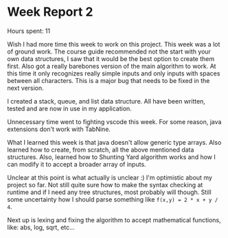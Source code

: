 
# Week Report 2

Hours spent: 11

Wish I had more time this week to work on this project. This week was a lot of ground work. The course guide recommended not the start with your own data structures, I saw that it would be the best option to create them first. Also got a really barebones version of the main algorithm to work. At this time it only recognizes really simple inputs and only inputs with spaces between all characters. This is a major bug that needs to be fixed in the next version. 

I created a stack, queue, and list data structure. All have been written, tested and are now in use in my application.

Unnecessary time went to fighting vscode this week. For some reason, java extensions don't work with TabNine. 

What I learned this week is that java doesn't allow generic type arrays. Also learned how to create, from scratch, all the above mentioned data structures. Also, learned how to Shunting Yard algorithm works and how I can modify it to accept a broader array of inputs.

Unclear at this point is what actually is unclear :) I'm optimistic about my project so far. Not still quite sure how to make the syntax checking at runtime and if I need any tree structures, most probably will though. Still some uncertainty how I should parse something like `f(x,y) = 2 * x + y / 4`.

Next up is lexing and fixing the algorithm to accept mathematical functions, like: abs, log, sqrt, etc...